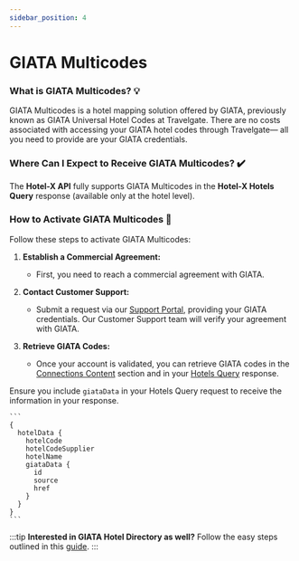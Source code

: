 ```yaml
---
sidebar_position: 4
---
```


# GIATA Multicodes

### What is GIATA Multicodes? 💡

GIATA Multicodes is a hotel mapping solution offered by GIATA, previously known as GIATA Universal Hotel Codes at Travelgate. There are no costs associated with accessing your GIATA hotel codes through Travelgate— all you need to provide are your GIATA credentials.

### Where Can I Expect to Receive GIATA Multicodes? ✔️

The **Hotel-X API** fully supports GIATA Multicodes in the **Hotel-X Hotels Query** response (available only at the hotel level).

### How to Activate GIATA Multicodes 🚀

Follow these steps to activate GIATA Multicodes:

1. **Establish a Commercial Agreement:**
   - First, you need to reach a commercial agreement with GIATA.

2. **Contact Customer Support:**
   - Submit a request via our [Support Portal](https://app.travelgate.com/support), providing your GIATA credentials. Our Customer Support team will verify your agreement with GIATA.

3. **Retrieve GIATA Codes:**
   - Once your account is validated, you can retrieve GIATA codes in the [Connections Content](/kb/web-features/connections/connections-content/content-management) section and in your [Hotels Query](/docs/apis/for-buyers/hotel-x-pull-buyers-api/content/hotels) response.

Ensure you include `giataData` in your Hotels Query request to receive the information in your response.

    ```
    {
      hotelData {
        hotelCode
        hotelCodeSupplier
        hotelName
        giataData {
          id
          source
          href
        }
      }
    }
    ```

:::tip
**Interested in GIATA Hotel Directory as well?**
Follow the easy steps outlined in this [guide](/kb/connectivity-products/for-buyers/mapping-solutions/giata/giata-multicodes).
:::

